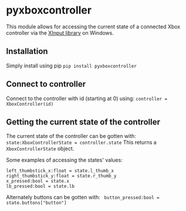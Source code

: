 # pyxboxcontroller
This module allows for accessing the current state of a connected Xbox controller via the [XInput library](https://learn.microsoft.com/en-gb/windows/win32/xinput/getting-started-with-xinput?redirectedfrom=MSDN#getting-controller-state) on Windows.

## Installation
Simply install using pip
`pip install pyxboxcontroller`

## Connect to controller
Connect to the controller with id (starting at 0) using:
`controller = XboxController(id)`
## Getting the current state of the controller
The current state of the controller can be gotten with:
`state:XboxControllerState = controller.state`
This returns a `XboxControllerState` object.


Some examples of accessing the states' values:
```
left_thumbstick_x:float = state.l_thumb_x
right_thumbstick_y:float = state.r_thumb_y
x_pressed:bool = state.x
lb_pressed:bool = state.lb
```

Alternately buttons can be gotten with:
` button_pressed:bool = state.buttons["button"]`